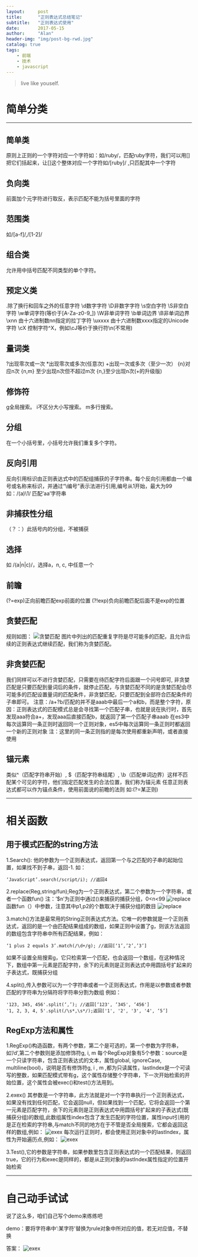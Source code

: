```yaml
---
layout:     post
title:      "正则表达式总结笔记"
subtitle:   "正则表达式使用"
date:       2017-05-15
author:     "Alan"
header-img: "img/post-bg-rwd.jpg"
catalog: true
tags:
    - 前端
    - 技术
    - javascript
---
```


> live like youself. 

# 简单分类

---

## 简单类
原则上正则的一个字符对应一个字符如：如/ruby/，匹配ruby字符，我们可以用[]把它们括起来，让[]这个整体对应一个字符如/[ruby]/ ,只匹配其中一个字符

## 负向类
前面加个元字符进行取反，表示匹配不能为括号里面的字符

## 范围类
如/[a-f]/,/[1-2]/

## 组合类
允许用中括号匹配不同类型的单个字符。

## 预定义类
.除了换行和回车之外的任意字符
\d数字字符
\D非数字字符
\s空白字符
\S非空白字符
\w单词字符(等价于[A-Za-z0-9_])
\W非单词字符
\b单词边界
\B非单词边界
\xnn 由十六进制数nn指定的拉丁字符
\uxxxx 由十六进制数xxxx指定的Unicode字符
\cX 控制字符^X，例如\cJ等价于换行符\n(不常用)

## 量词类
?出现零次或一次
*出现零次或多次(任意次)
+出现一次或多次（至少一次）
{n}对应n次
{n,m}        至少出现n次但不超过m次
{n,}至少出现n次(+的升级版)

## 修饰符
g全局搜索。
i不区分大小写搜索。
m多行搜索。

## 分组
在一个小括号里，小括号允许我们重复多个字符。

## 反向引用
反向引用标识由正则表达式中的匹配组捕获的子字符串。每个反向引用都由一个编号或名称来标识，并通过“\编号”表示法进行引用,编号从1开始，最大为99
如：/(a)\1/ 匹配’aa’字符串

## 非捕获性分组
（？：）此括号内的分组，不被捕获

## 选择
如 /(a|n|c)/，选择a，n, c, 中任意一个

## 前瞻
(?=exp)正向前瞻匹配exp前面的位置
(?!exp)负向前瞻匹配后面不是exp的位置

## 贪婪匹配
规则如图：
![贪婪匹配](/img/reg1.jpg)
图片中列出的匹配重复字符是尽可能多的匹配，且允许后续的正则表达式继续匹配，我们称为贪婪匹配。

## 非贪婪匹配
我们同样可以不进行贪婪匹配，只需要在待匹配字符后面跟一个问号即可,
非贪婪匹配是只要匹配到量词后的条件，就停止匹配，与贪婪匹配不同的是贪婪匹配会尽可能多的匹配设置量词的匹配条件，非贪婪匹配，只要匹配到全部符合匹配条件的子串即可。
注意：/a+?b/匹配的并不是aaab中最后一个a和b，而是整个字符，原因：正则表达式的匹配模式总是会寻找第一个匹配子串，也就是说在执行时，首先发现aaa符合a+，发现aaa后直接匹配b，就返回了第一个匹配子串aaab
在es3中每次运算同一条正则时返回同一个正则对象，es5中每次运算同一条正则时都返回一个新的正则对象
注：这里的同一条正则指的是每次使用都重新声明，或者直接使用

## 锚元素
类似^（匹配字符串开始）, $（匹配字符串结尾）, \b（匹配单词边界）这样不匹配某个可见的字符，他们指定匹配发生的合法位置，我们称为锚元素
任意正则表达式都可以作为锚点条件，使用前面说的前瞻的法则
如:(?=某正则)

---

# 相关函数

## 用于模式匹配的string方法
1.Search(): 他的参数为一个正则表达式，返回第一个与之匹配的子串的起始位置，如果找不到子串，返回-1.
如：

```
‘JavaScript’.search(/script/i); //返回4
```

2.replace(Reg,string/fun);Reg为一个正则表达式，第二个参数为一个字符串，或者一个函数fun()
注：’$n’为正则中通过()来捕获的捕获分组，0<n<99
![replace](/img/reg2.jpg)
函数fun（）中参数，注意其中p1,p2的个数取决于捕获分组的数目
![replace](/img/reg3.png)

3.match()方法是最常用的String正则表达式方法。它唯一的参数就是一个正则表达式，返回的是一个由匹配结果组成的数组，如果正则中设置了g，则该方法返回的数组包含字符串中所有匹配结果，例如：

```
‘1 plus 2 equals 3’.match(/\d+/g); //返回[‘1’,’2’,’3’]
```

如果不设置全局搜索g，它只检索第一个匹配，也会返回一个数组，在这种情况下，数组中第一元素是匹配字符，余下的元素则是正则表达式中用圆括号扩起来的子表达式，既捕获分组

4.split(),传入参数可以为一个字符串或者一个正则表达式，作用是以参数或者参数匹配的字符串为分隔符将字符串分割为数组
例如：

```
'123, 345, 456'.split(‘,’); //返回[‘123', ‘345', ‘456']
'1, 2, 3, 4, 5'.split(/\s*,\s*/);返回['1', '2', '3', '4', ‘5’]
```
## RegExp方法和属性
1.RegExp()构造函数，有两个参数，第二个是可选的，第一个参数为字符串，如’/d’,第二个参数则是添加修饰符g, i, m
每个RegExp对象有5个参数：source是一个只读字符串，包含正则表达式的文本，属性global, ignoreCase, multiline(bool)，说明是否有修饰符g, i , m ,都为只读属性，lastIndex是一个可读写的整数，如果匹配模式带有g，这个属性存储整个字符串，下一次开始检索的开始位置，这个属性会被exec()和test()方法用到。

2.exex() 其参数是一个字符串，此方法就是对一个字符串执行一个正则表达式，如果没有找到任何匹配，它会返回null，但如果找到一个匹配，它将会返回一个第一元素是匹配字符，余下的元素则是正则表达式中用圆括号扩起来的子表达式(既捕获分组)的数组,此数组属性index包含了发生匹配的字符位置，属性input引用的是正在检索的字符串,与match不同的地方在于不管是否全局搜索，它都会返回这样的数组,例如：
![exex](/img/reg4.png)
每次运行正则时，都会使用正则对象中的lastIndex，属性为开始遍历点,例如：
![exex](/img/reg5.png)

3.Test(),它的参数是字符串，如果参数里包含正则表达式的一个匹配结果，则返回true，它的行为和exec是同样的，都是从正则对象的lastIndex属性指定的位置开始检索

---

# 自己动手试试
说了这么多，咱们自己写个demo来练练吧

demo：要将字符串中’:某字符'替换为rule对象中所对应的值，若无对应值，不替换

答案：
![exex](/img/regan.png)